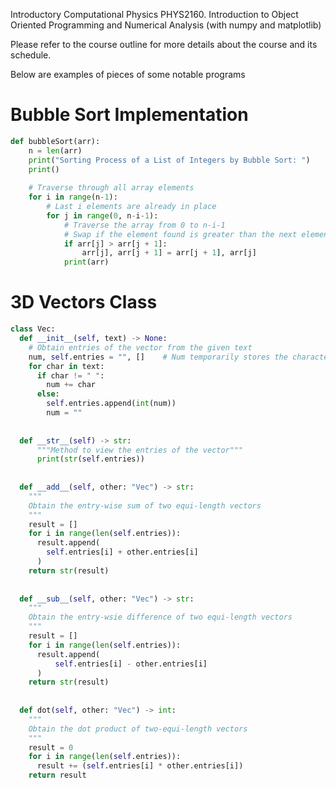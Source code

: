 Introductory Computational Physics PHYS2160.
  Introduction to Object Oriented Programming and Numerical Analysis (with numpy and matplotlib)

Please refer to the course outline for more details about the course and its schedule.

Below are examples of pieces of some notable programs

# Bubble Sort Implementation
```python
def bubbleSort(arr):
    n = len(arr)
    print("Sorting Process of a List of Integers by Bubble Sort: ")
    print()
    
    # Traverse through all array elements
    for i in range(n-1):
        # Last i elements are already in place
        for j in range(0, n-i-1):
            # Traverse the array from 0 to n-i-1
            # Swap if the element found is greater than the next element
            if arr[j] > arr[j + 1]:
                arr[j], arr[j + 1] = arr[j + 1], arr[j]
            print(arr)

```

# 3D Vectors Class

```python
class Vec:
  def __init__(self, text) -> None:
    # Obtain entries of the vector from the given text
    num, self.entries = "", []    # Num temporarily stores the characters of the input number
    for char in text:
      if char != " ":
        num += char
      else:
        self.entries.append(int(num))
        num = ""
  
  
  def __str__(self) -> str:
      """Method to view the entries of the vector"""
      print(str(self.entries))
  
  
  def __add__(self, other: "Vec") -> str:
    """
    Obtain the entry-wise sum of two equi-length vectors
    """
    result = []
    for i in range(len(self.entries)):
      result.append(
        self.entries[i] + other.entries[i]
      )
    return str(result)
  
  
  def __sub__(self, other: "Vec") -> str:
    """
    Obtain the entry-wsie difference of two equi-length vectors
    """
    result = []
    for i in range(len(self.entries)):
      result.append(
          self.entries[i] - other.entries[i]
      )
    return str(result)
  
  
  def dot(self, other: "Vec") -> int:
    """
    Obtain the dot product of two-equi-length vectors
    """
    result = 0
    for i in range(len(self.entries)):
      result += (self.entries[i] * other.entries[i])
    return result
```
